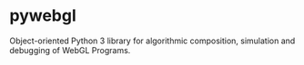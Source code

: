 # pywebgl
Object-oriented Python 3 library for algorithmic composition, simulation and debugging of WebGL Programs.
